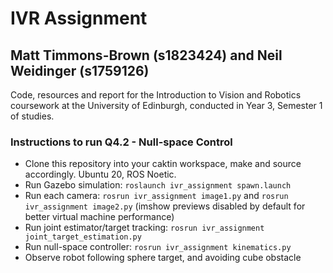 # IVR Assignment
## Matt Timmons-Brown (s1823424) and Neil Weidinger (s1759126)

Code, resources and report for the Introduction to Vision and Robotics coursework at the University of Edinburgh, conducted in Year 3, Semester 1 of studies.

### Instructions to run Q4.2 - Null-space Control
* Clone this repository into your caktin workspace, make and source accordingly. Ubuntu 20, ROS Noetic.
* Run Gazebo simulation: ```roslaunch ivr_assignment spawn.launch```
* Run each camera: ```rosrun ivr_assignment image1.py``` and ```rosrun ivr_assignment image2.py``` (imshow previews disabled by default for better virtual machine performance)
* Run joint estimator/target tracking: ```rosrun ivr_assignment joint_target_estimation.py```
* Run null-space controller: ```rosrun ivr_assignment kinematics.py```
* Observe robot following sphere target, and avoiding cube obstacle
